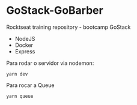 # GoStack-GoBarber
Rocktseat training repository - bootcamp GoStack 

- NodeJS
- Docker
- Express

Para rodar o servidor via nodemon:
```
yarn dev
``` 

Para rocar a Queue
```
yarn queue
```
